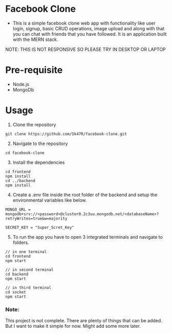 # Facebook Clone

- This is a simple facebook clone web app with functionality like user login, signup, basic CRUD operations, image upload and along with that you can chat with friends that you have followed. It is an application built with the MERN stack.

NOTE: THIS IS NOT RESPONSIVE SO PLEASE TRY IN DESKTOP OR LAPTOP

# Pre-requisite

- Node.js
- MongoDb

# Usage

1. Clone the repository

```
git clone https://github.com/Sk47R/facebook-clone.git
```

2. Navigate to the repository

```
cd facebook-clone
```

3. Install the dependencies

```
cd frontend
npm install
cd ../backend
npm install
```

4. Create a .env file inside the root folder of the backend and setup the environmental variables like below.

```
MONGO_URL = mongodb+srv://<password>@cluster0.2c3uu.mongodb.net/<databaseName>?retryWrites=true&w=majority

SECRET_KEY = "Super_Scret_Key"
```

5. To run the app you have to open 3 integrated terminals and navigate to folders.

```
// in one terminal
cd frontend
npm start

// in second terminal
cd backend
npm start

// in third terminal
cd socket
npm start
```

### Note:
This project is not complete. There are plenty of things that can be added. But I want to make it simple for now. Might add some more later.
